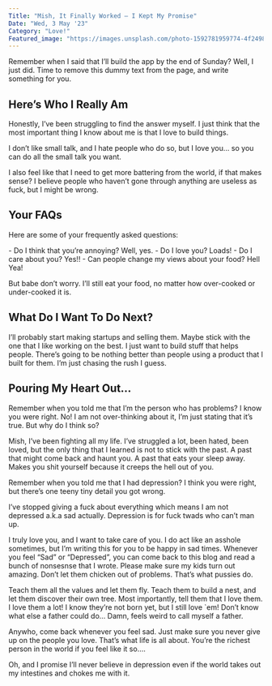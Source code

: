 ```yaml
---
Title: "Mish, It Finally Worked – I Kept My Promise"
Date: "Wed, 3 May '23"
Category: "Love!"
Featured_image: "https://images.unsplash.com/photo-1592781959774-4f2498f581d7?ixlib=rb-4.0.3&ixid=MnwxMjA3fDB8MHxwaG90by1wYWdlfHx8fGVufDB8fHx8&auto=format&fit=crop&w=1740&q=80"
---
```


Remember when I said that I’ll build the app by the end of Sunday? Well, I just did. Time to remove this dummy text from the page, and write something for you.

## Here’s Who I Really Am

Honestly, I’ve been struggling to find the answer myself. I just think that the most important thing I know about me is that I love to build things.

I don’t like small talk, and I hate people who do so, but I love you… so you can do all the small talk you want.

I also feel like that I need to get more battering from the world, if that makes sense? I believe people who haven’t gone through anything are useless as fuck, but I might be wrong.

## Your FAQs

Here are some of your frequently asked questions:

<div class=>
- Do I think that you’re annoying? Well, yes.
- Do I love you? Loads!
- Do I care about you? Yes!!
- Can people change my views about your food? Hell Yea!

But babe don’t worry. I’ll still eat your food, no matter how over-cooked or under-cooked it is.

## What Do I Want To Do Next?

I’ll probably start making startups and selling them. Maybe stick with the one that I like working on the best. I just want to build stuff that helps people. There’s going to be nothing better than people using a product that I built for them. I’m just chasing the rush I guess.

## Pouring My Heart Out…

Remember when you told me that I’m the person who has problems? I know you were right. No! I am not over-thinking about it, I’m just stating that it’s true. But why do I think so?

Mish, I’ve been fighting all my life. I’ve struggled a lot, been hated, been loved, but the only thing that I learned is not to stick with the past. A past that might come back and haunt you. A past that eats your sleep away. Makes you shit yourself because it creeps the hell out of you.

Remember when you told me that I had depression? I think you were right, but there’s one teeny tiny detail you got wrong.

I’ve stopped giving a fuck about everything which means I am not depressed a.k.a sad actually. Depression is for fuck twads who can’t man up.

I truly love you, and I want to take care of you. I do act like an asshole sometimes, but I’m writing this for you to be happy in sad times. Whenever you feel “Sad” or “Depressed”, you can come back to this blog and read a bunch of nonsesnse that I wrote. Please make sure my kids turn out amazing. Don’t let them chicken out of problems. That’s what pussies do.

Teach them all the values and let them fly. Teach them to build a nest, and let them discover their own tree. Most importantly, tell them that I love them. I love them a lot! I know they’re not born yet, but I still love `em! Don’t know what else a father could do… Damn, feels weird to call myself a father.

Anywho, come back whenever you feel sad. Just make sure you never give up on the people you love. That’s what life is all about. You’re the richest person in the world if you feel like it so….

Oh, and I promise I’ll never believe in depression even if the world takes out my intestines and chokes me with it.
